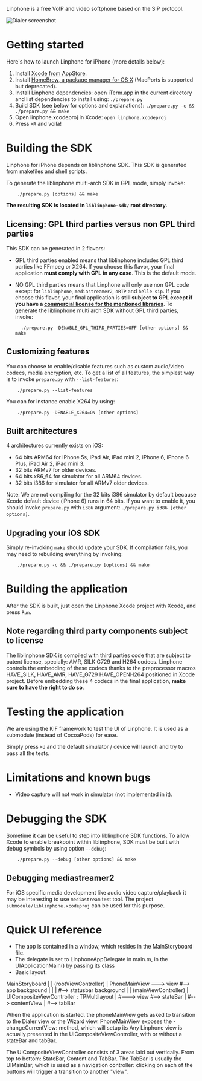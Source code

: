 
Linphone is a free VoIP and video softphone based on the SIP protocol.

![Dialer screenshot](http://www.linphone.org/img/slideshow-phone.png)

# Getting started

Here's how to launch Linphone for iPhone (more details below):

1. Install [Xcode from AppStore](https://itunes.apple.com/us/app/Xcode/id497799835?mt=12#).
2. Install [HomeBrew, a package manager for OS X](http://brew.sh) (MacPorts is supported but deprecated).
3. Install Linphone dependencies: open iTerm.app in the current directory and list dependencies to install using:
 `./prepare.py`
4. Build SDK (see below for options and explanations):
 `./prepare.py -c && ./prepare.py && make`
5. Open linphone.xcodeproj in Xcode: `open linphone.xcodeproj`
6. Press `⌘R` and voilà!

# Building the SDK

Linphone for iPhone depends on liblinphone SDK. This SDK is generated from makefiles and shell scripts.


 To generate the liblinphone multi-arch SDK in GPL mode, simply invoke:

        ./prepare.py [options] && make

**The resulting SDK is located in `liblinphone-sdk/` root directory.**

## Licensing: GPL third parties versus non GPL third parties

This SDK can be generated in 2 flavors:

* GPL third parties enabled means that liblinphone includes GPL third parties like FFmpeg or X264. If you choose this flavor, your final application **must comply with GPL in any case**. This is the default mode.

* NO GPL third parties means that Linphone will only use non GPL code except for `liblinphone`, `mediastreamer2`, `oRTP` and `belle-sip`. If you choose this flavor, your final application is **still subject to GPL except if you have a [commercial license for the mentioned libraries](http://www.belledonne-communications.com/products.html)**.
 To generate the liblinphone multi arch SDK without GPL third parties, invoke:

        ./prepare.py -DENABLE_GPL_THIRD_PARTIES=OFF [other options] && make

## Customizing features

You can choose to enable/disable features such as custom audio/video codecs, media encryption, etc. To get a list of all features, the simplest way is to invoke `prepare.py` with `--list-features`:

        ./prepare.py --list-features

You can for instance enable X264 by using:

        ./prepare.py -DENABLE_X264=ON [other options]

## Built architectures

4 architectures currently exists on iOS:

- 64 bits ARM64 for iPhone 5s, iPad Air, iPad mini 2, iPhone 6, iPhone 6 Plus, iPad Air 2, iPad mini 3.
- 32 bits ARMv7 for older devices.
- 64 bits x86_64 for simulator for all ARM64 devices.
- 32 bits i386 for simulator for all ARMv7 older devices.

 Note: We are not compiling for the 32 bits i386 simulator by default because Xcode default device (iPhone 6) runs in 64 bits. If you want to enable it, you should invoke `prepare.py` with `i386` argument: `./prepare.py i386 [other options]`.

## Upgrading your iOS SDK

Simply re-invoking `make` should update your SDK. If compilation fails, you may need to rebuilding everything by invoking:

        ./prepare.py -c && ./prepare.py [options] && make

# Building the application

After the SDK is built, just open the Linphone Xcode project with Xcode, and press `Run`.

## Note regarding third party components subject to license

 The liblinphone SDK is compiled with third parties code that are subject to patent license, specially: AMR, SILK G729 and H264 codecs.
 Linphone controls the embedding of these codecs thanks to the preprocessor macros HAVE_SILK, HAVE_AMR, HAVE_G729 HAVE_OPENH264 positioned in Xcode project.
 Before embedding these 4 codecs in the final application, **make sure to have the right to do so**.

# Testing the application

We are using the KIF framework to test the UI of Linphone. It is used as a submodule (instead of CocoaPods) for ease.

Simply press `⌘U` and the default simulator / device will launch and try to pass all the tests.


# Limitations and known bugs

* Video capture will not work in simulator (not implemented in it).

# Debugging the SDK

Sometime it can be useful to step into liblinphone SDK functions. To allow Xcode to enable breakpoint within liblinphone, SDK must be built with debug symbols by using option `--debug`:

        ./prepare.py --debug [other options] && make

## Debugging mediastreamer2

For iOS specific media development like audio video capture/playback it may be interesting to use `mediastream` test tool.
The project `submodule/liblinphone.xcodeproj` can be used for this purpose.

# Quick UI reference

- The app is contained in a window, which resides in the MainStoryboard file.
- The delegate is set to LinphoneAppDelegate in main.m, in the UIApplicationMain() by passing its class
- Basic layout:

MainStoryboard
        |
        | (rootViewController)
        |
    PhoneMainView ---> view #--> app background
        |                   |
        |                   #--> statusbar background
        |
        | (mainViewController)
        |
    UICompositeViewController : TPMultilayout
                |
                #---> view  #--> stateBar
                            |
                            #--> contentView
                            |
                            #--> tabBar


When the application is started, the phoneMainView gets asked to transition to the Dialer view or the Wizard view.
PhoneMainView exposes the -changeCurrentView: method, which will setup its
Any Linphone view is actually presented in the UICompositeViewController, with or without a stateBar and tabBar.

The UICompositeViewController consists of 3 areas laid out vertically. From top to bottom: StateBar, Content and TabBar.
The TabBar is usually the UIMainBar, which is used as a navigation controller: clicking on each of the buttons will trigger
a transition to another "view".
